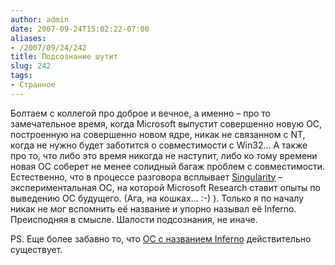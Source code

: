 ```yaml
---
author: admin
date: 2007-09-24T15:02:22-07:00
aliases:
- /2007/09/24/242
title: Подсознание шутит
slug: 242
tags:
- Странное
---
```


Болтаем с коллегой про доброе и вечное, а именно – про то замечательное время, когда Microsoft выпустит совершенно новую ОС, построенную на совершенно новом ядре, никак не связанном с NT, когда не нужно будет заботится о совместимости с Win32… А также про то, что либо это время никогда не наступит, либо ко тому времени новая ОС соберет не менее солидный багаж проблем с совместимости. Естественно, что в процессе разговора всплывает [Singularity](http://research.microsoft.com/os/singularity/) – экспериментальная OC, на которой Microsoft Research ставит опыты по выведению ОС будущего. (Ага, на кошках… :-) ). Только я по началу никак не мог вспомнить её название и упорно называл её Inferno. Преисподняя в смысле. Шалости подсознания, не иначе. 

PS. Еще более забавно то, что [ОС с названием Inferno](http://en.wikipedia.org/wiki/Inferno_%28operating_system%29) действительно существует. 
